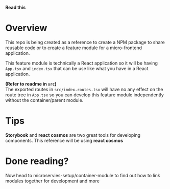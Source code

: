 **Read this**

# Overview

This repo is being created as a reference to create a NPM package to share reusable code or to create a feature module for a micro-frontend application.

This feature module is technically a React application so it will be having `App.tsx` and `index.tsx` that can be use like what you have in a React application.

**(Refer to readme in `src`)**\
The exported routes in `src/index.routes.tsx` will have no any effect on the route tree in `App.tsx` so you can develop this feature module independently without the container/parent module.

# Tips
**Storybook** and **react cosmos** are two great tools for developing components. This reference will be using **react cosmos**

# Done reading? 
Now head to microservies-setup/container-module to find out how to link modules together for development and more
